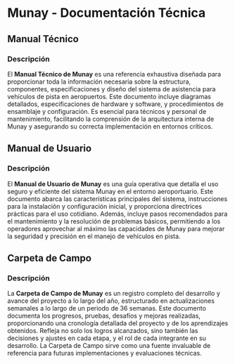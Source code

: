 
# Munay - Documentación Técnica

## Manual Técnico

### Descripción
El **Manual Técnico de Munay** es una referencia exhaustiva diseñada para proporcionar toda la información necesaria sobre la estructura, componentes, especificaciones y diseño del sistema de asistencia para vehículos de pista en aeropuertos. Este documento incluye diagramas detallados, especificaciones de hardware y software, y procedimientos de ensamblaje y configuración. Es esencial para técnicos y personal de mantenimiento, facilitando la comprensión de la arquitectura interna de Munay y asegurando su correcta implementación en entornos críticos.

## Manual de Usuario

### Descripción
El **Manual de Usuario de Munay** es una guía operativa que detalla el uso seguro y eficiente del sistema Munay en el entorno aeroportuario. Este documento abarca las características principales del sistema, instrucciones para la instalación y configuración inicial, y proporciona directrices prácticas para el uso cotidiano. Además, incluye pasos recomendados para el mantenimiento y la resolución de problemas básicos, permitiendo a los operadores aprovechar al máximo las capacidades de Munay para mejorar la seguridad y precisión en el manejo de vehículos en pista.

## Carpeta de Campo

### Descripción
La **Carpeta de Campo de Munay** es un registro completo del desarrollo y avance del proyecto a lo largo del año, estructurado en actualizaciones semanales a lo largo de un periodo de 36 semanas. Este documento documenta los progresos, pruebas, desafíos y mejoras realizadas, proporcionando una cronología detallada del proyecto y de los aprendizajes obtenidos. Refleja no solo los logros alcanzados, sino también las decisiones y ajustes en cada etapa, y el rol de cada integrante en su desarrollo. La Carpeta de Campo sirve como una fuente invaluable de referencia para futuras implementaciones y evaluaciones técnicas.
